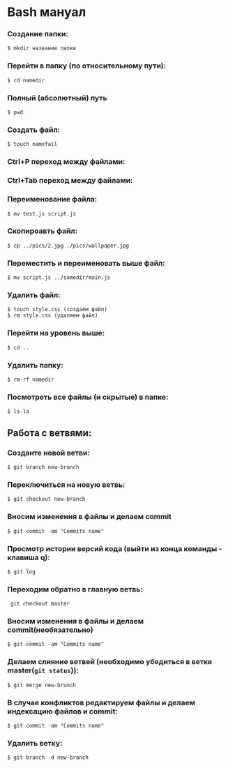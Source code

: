 # Bash мануал

### Создание папки:

`$ mkdir название папки`


### Перейти в папку (по относительному пути):

`$ cd namedir`

### Полный (абсолютный) путь

`$ pwd`

### Создать файл:

`$ touch namefail`

### Ctrl+P переход между файлами:
### Ctrl+Tab переход между файлами:
### Переименование файла:

`$ mv test.js script.js`

### Скопироавть файл:
`$ cp ../pics/2.jpg ./pics/wallpaper.jpg`

### Переместить и переименовать выше файл:

`$ mv script.js ../somedir/main.js`

### Удалить файл:
```
$ touch style.css (создаём файл)
$ rm style.css (удаляем файл)
```

### Перейти на уровень выше:

`$ cd ..`

### Удалить папку:

`$ rm-rf namedir`

### Посмотреть все файлы (и скрытые) в папке:

`$ ls-la`

## Работа с ветвями:

### Созданте новой ветви:

`$ git branch new-branch`

### Переключиться на новую ветвь:

`$ git checkout new-branch`

### Вносим изменения в файлы и делаем commit

`$ git commit -am "Commits name"`

### Просмотр истории версий кода (выйти из конца команды - клавиша q):

`$ git log`

### Переходим обратно в главную ветвь:

` git checkout master`

### Вносим изменения в файлы и делаем commit(необязательно)

`$ git commit -am "Commits name"`

### Делаем слияние ветвей (необходимо убедиться в ветке master(`git status`)):

`$ git merge new-brunch`

### В случае конфликтов редактируем файлы и делаем индексацию файлов и commit:

`$ git commit -am "Commits name"`

### Удалить ветку:

`$ git branch -d new-branch`
